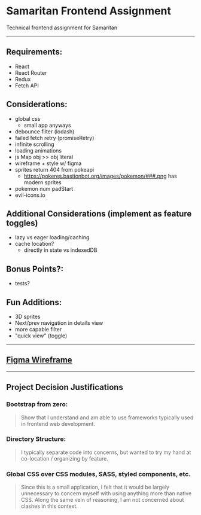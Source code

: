 # Samaritan Frontend Assignment

Technical frontend assignment for Samaritan

---

## Requirements:

- React
- React Router
- Redux
- Fetch API

## Considerations:

- global css
  - small app anyways
- debounce filter (lodash)
- failed fetch retry (promiseRetry)
- infinite scrolling
- loading animations
- js Map obj >> obj literal
- wireframe + style w/ figma
- sprites return 404 from pokeapi
  - https://pokeres.bastionbot.org/images/pokemon/###.png has modern sprites
- pokemon num padStart
- evil-icons.io

## Additional Considerations (implement as feature toggles)

- lazy vs eager loading/caching
- cache location?
  - directly in state vs indexedDB

## Bonus Points?:

- tests?

## Fun Additions:

- 3D sprites
- Next/prev navigation in details view
- more capable filter
- "quick view" (toggle)

---

## [Figma Wireframe](https://www.figma.com/file/DxO5kPOiwBBfHQwcBxWIk2/Samaritan-Pokedex)

---

## Project Decision Justifications

### Bootstrap from zero:

> Show that I understand and am able to use frameworks typically used in frontend web development.

### Directory Structure:

> I typically separate code into concerns, but wanted to try my hand at co-location / organizing by feature.

### Global CSS over CSS modules, SASS, styled components, etc.

> Since this is a small application, I felt that it would be largely unnecessary to concern myself with using anything more than native CSS. Along the same vein of reasoning, I am not concerned about clashes in this context.
